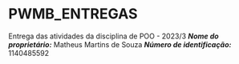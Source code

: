 # PWMB_ENTREGAS
Entrega das atividades da disciplina de POO - 2023/3
**_Nome do proprietário:_** Matheus Martins de Souza
**_Número de identificação:_** 1140485592
